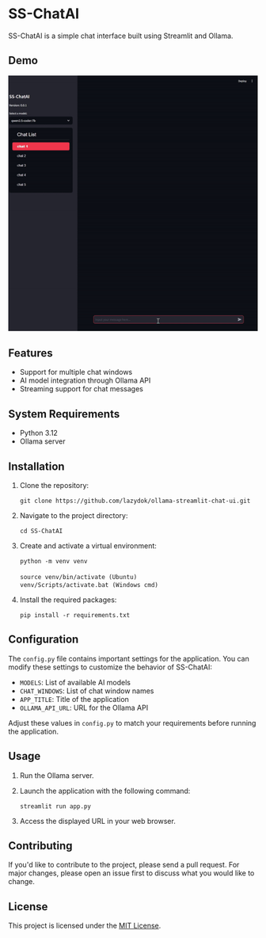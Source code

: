 # SS-ChatAI

SS-ChatAI is a simple chat interface built using Streamlit and Ollama.

## Demo
![alt text](images/demo.gif)

## Features

- Support for multiple chat windows
- AI model integration through Ollama API
- Streaming support for chat messages

## System Requirements

- Python 3.12
- Ollama server

## Installation

1. Clone the repository:
   ```
   git clone https://github.com/lazydok/ollama-streamlit-chat-ui.git
   ```

2. Navigate to the project directory:
   ```
   cd SS-ChatAI
   ```

3. Create and activate a virtual environment:
   ```
   python -m venv venv

   source venv/bin/activate (Ubuntu)
   venv/Scripts/activate.bat (Windows cmd)
   ```

4. Install the required packages:
   ```
   pip install -r requirements.txt
   ```

## Configuration

The `config.py` file contains important settings for the application. You can modify these settings to customize the behavior of SS-ChatAI:

- `MODELS`: List of available AI models
- `CHAT_WINDOWS`: List of chat window names
- `APP_TITLE`: Title of the application
- `OLLAMA_API_URL`: URL for the Ollama API

Adjust these values in `config.py` to match your requirements before running the application.

## Usage

1. Run the Ollama server.

2. Launch the application with the following command:
   ```
   streamlit run app.py
   ```

3. Access the displayed URL in your web browser.

## Contributing

If you'd like to contribute to the project, please send a pull request. For major changes, please open an issue first to discuss what you would like to change.

## License

This project is licensed under the [MIT License](LICENSE).
